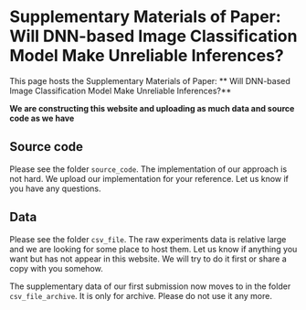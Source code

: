 # Supplementary Materials of Paper: Will DNN-based Image Classification Model Make Unreliable Inferences? #

This page hosts the Supplementary Materials of Paper:  ** Will DNN-based Image Classification Model Make Unreliable Inferences?**

**We are constructing this website and uploading as much data and source code as we have**

## Source code
Please see the folder `source_code`.
The implementation of our approach is not hard. 
We upload our implementation for your reference.
Let us know if you have any questions.

## Data
Please see the folder `csv_file`.
The raw experiments data is relative large and we are looking for some place to host them.
Let us know if anything you want but has not appear in this website. 
We will try to do it first or share a copy with you somehow.


The supplementary data of our first submission now moves to in the folder ``csv_file_archive``.
It is only for archive. 
Please do not use it any more. 